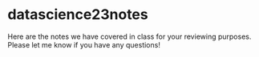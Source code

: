 # datascience23notes

Here are the notes we have covered in class for your reviewing purposes. Please let me know if you have any questions!
